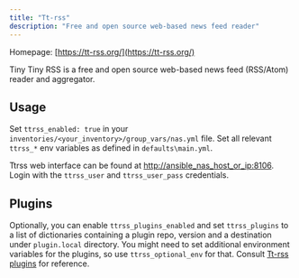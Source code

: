 ```yaml
---
title: "Tt-rss"
description: "Free and open source web-based news feed reader"
---
```


Homepage: [https://tt-rss.org/](https://tt-rss.org/)

Tiny Tiny RSS is a free and open source web-based news feed (RSS/Atom) reader and aggregator.

## Usage

Set `ttrss_enabled: true` in your `inventories/<your_inventory>/group_vars/nas.yml` file. Set all relevant `ttrss_*` env variables as defined in `defaults\main.yml`.

Ttrss web interface can be found at [http://ansible_nas_host_or_ip:8106](http://ansible_nas_host_or_ip:8106). Login with the `ttrss_user` and `ttrss_user_pass` credentials.

## Plugins

Optionally, you can enable `ttrss_plugins_enabled` and set `ttrss_plugins` to a list of dictionaries containing a plugin repo, version and a destination under `plugin.local` directory. You might need to set additional environment variables for the plugins, so use `ttrss_optional_env` for that. Consult [Tt-rss plugins](https://tt-rss.org/wiki/Plugins) for reference.
